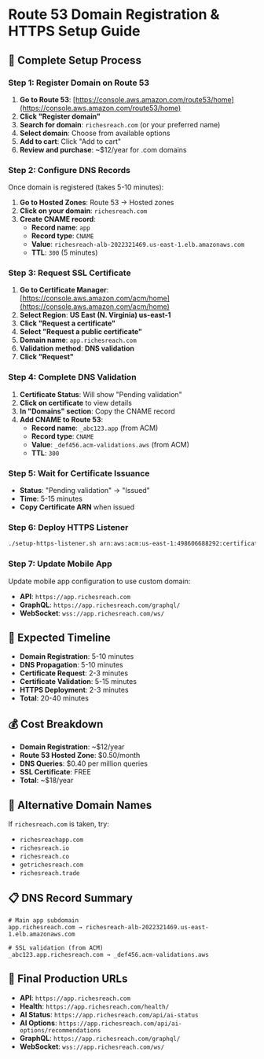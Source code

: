 # Route 53 Domain Registration & HTTPS Setup Guide

## 🎯 Complete Setup Process

### Step 1: Register Domain on Route 53
1. **Go to Route 53**: [https://console.aws.amazon.com/route53/home](https://console.aws.amazon.com/route53/home)
2. **Click "Register domain"**
3. **Search for domain**: `richesreach.com` (or your preferred name)
4. **Select domain**: Choose from available options
5. **Add to cart**: Click "Add to cart"
6. **Review and purchase**: ~$12/year for .com domains

### Step 2: Configure DNS Records
Once domain is registered (takes 5-10 minutes):

1. **Go to Hosted Zones**: Route 53 → Hosted zones
2. **Click on your domain**: `richesreach.com`
3. **Create CNAME record**:
   - **Record name**: `app`
   - **Record type**: `CNAME`
   - **Value**: `richesreach-alb-2022321469.us-east-1.elb.amazonaws.com`
   - **TTL**: `300` (5 minutes)

### Step 3: Request SSL Certificate
1. **Go to Certificate Manager**: [https://console.aws.amazon.com/acm/home](https://console.aws.amazon.com/acm/home)
2. **Select Region**: **US East (N. Virginia) us-east-1**
3. **Click "Request a certificate"**
4. **Select "Request a public certificate"**
5. **Domain name**: `app.richesreach.com`
6. **Validation method**: **DNS validation**
7. **Click "Request"**

### Step 4: Complete DNS Validation
1. **Certificate Status**: Will show "Pending validation"
2. **Click on certificate** to view details
3. **In "Domains" section**: Copy the CNAME record
4. **Add CNAME to Route 53**:
   - **Record name**: `_abc123.app` (from ACM)
   - **Record type**: `CNAME`
   - **Value**: `_def456.acm-validations.aws` (from ACM)
   - **TTL**: `300`

### Step 5: Wait for Certificate Issuance
- **Status**: "Pending validation" → "Issued"
- **Time**: 5-15 minutes
- **Copy Certificate ARN** when issued

### Step 6: Deploy HTTPS Listener
```bash
./setup-https-listener.sh arn:aws:acm:us-east-1:498606688292:certificate/NEW-CERT-ID
```

### Step 7: Update Mobile App
Update mobile app configuration to use custom domain:
- **API**: `https://app.richesreach.com`
- **GraphQL**: `https://app.richesreach.com/graphql/`
- **WebSocket**: `wss://app.richesreach.com/ws/`

## 🎯 Expected Timeline
- **Domain Registration**: 5-10 minutes
- **DNS Propagation**: 5-10 minutes
- **Certificate Request**: 2-3 minutes
- **Certificate Validation**: 5-15 minutes
- **HTTPS Deployment**: 2-3 minutes
- **Total**: 20-40 minutes

## 💰 Cost Breakdown
- **Domain Registration**: ~$12/year
- **Route 53 Hosted Zone**: $0.50/month
- **DNS Queries**: $0.40 per million queries
- **SSL Certificate**: FREE
- **Total**: ~$18/year

## 🔧 Alternative Domain Names
If `richesreach.com` is taken, try:
- `richesreachapp.com`
- `richesreach.io`
- `richesreach.co`
- `getrichesreach.com`
- `richesreach.trade`

## 📋 DNS Record Summary
```
# Main app subdomain
app.richesreach.com → richesreach-alb-2022321469.us-east-1.elb.amazonaws.com

# SSL validation (from ACM)
_abc123.app.richesreach.com → _def456.acm-validations.aws
```

## 🚀 Final Production URLs
- **API**: `https://app.richesreach.com`
- **Health**: `https://app.richesreach.com/health/`
- **AI Status**: `https://app.richesreach.com/api/ai-status`
- **AI Options**: `https://app.richesreach.com/api/ai-options/recommendations`
- **GraphQL**: `https://app.richesreach.com/graphql/`
- **WebSocket**: `wss://app.richesreach.com/ws/`
